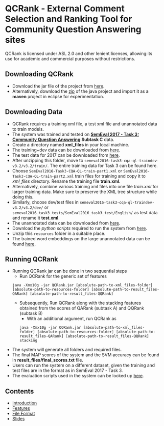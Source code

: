 # QCRank - External Comment Selection and Ranking Tool for Community Question Answering sites
QCRank is licensed under ASL 2.0 and other lenient licenses, allowing its use for academic and commercial purposes without restrictions.

## Downloading QCRank
* Download the jar file of the project from [here](https://github.com/TitasNandi/QCRank/releases/download/1.0/QCRank.jar).
* Alternatively, download the [zip](https://github.com/TitasNandi/QCRank/archive/1.0.zip) of the java project and import it as a **maven** project in eclipse for experimentation.

## Downloading Data
* QCRank requires a training xml file, a test xml file and unannotated data to train models.
* The system was trained and tested on **[SemEval 2017 - Task 3: Community Question Answering](http://alt.qcri.org/semeval2017/task3/) Subtask C** data.
* Create a directory named **xml_files** in your local machine.
* The training+dev data can be downloaded from [here](http://alt.qcri.org/semeval2016/task3/data/uploads/semeval2016-task3-cqa-ql-traindev-v3.2.zip).
* The test data for 2017 can be downloaded from [here](http://alt.qcri.org/semeval2017/task3/data/uploads/semeval2017_task3_test_input_abcd.zip).
* After unzipping this folder, move to `semeval2016-task3-cqa-ql-traindev-v3.2/v3.2/train/`. The entire training data for Task 3 can be found here. 
 * Choose `SemEval2016-Task3-CQA-QL-train-part1.xml` or `SemEval2016-Task3-CQA-QL-train-part2.xml` train files for training and copy it to *xml_files* directory. Rename the training file **train.xml**.
 * Alternatively, combine various training xml files into one file *train.xml* for larger training data. Make sure to preserve the XML tree structure while doing this.
* Similarly, choose dev/test files in `semeval2016-task3-cqa-ql-traindev-v3.2/v3.2/dev/` or `semeval2016_task3_tests/SemEval2016_task3_test/English/` as test data and rename it **test.xml**.
* The unannotated data can be downloaded from [here](http://alt.qcri.org/semeval2016/task3/data/uploads/QL-unannotated-data-subtaskA.xml.zip).
* Download the *python scripts* required to run the system from [here](https://github.com/TitasNandi/QCRank/releases/download/1.0/resources.zip).
* Unzip this `resources` folder in a suitable place.
* The trained word embeddings on the large unannotated data can be found [here](https://github.com/TitasNandi/QCRank/releases/download/1.0/vectors_unannotated.txt).

## Running QCRank
* Running QCRank jar can be done in two sequential steps
  * Run QCRank for the generic set of features
  ```
  java -Xmx10g -jar QCRank.jar [absolute-path-to-xml_files-folder] [absolute-path-to-resources-folder] [absolute-path-to-result_files-QARank] [absolute-path-to-result_files-QQRank]
  ```
  * Subsequently, Run QCRank along with the stacking features obtained from the scores of QARank (subtask A) and QQRank (subtask B)
    * With an additional argument, run QCRank as
     ```
     java -Xmx10g -jar QQRank.jar [absolute-path-to-xml_files-folder] [absolute-path-to-resources-folder] [absolute-path-to-result_files-QARank] [absolute-path-to-result_files-QQRank] stacking
     ```  
* The system will generate all folders and required files.
* The final MAP scores of the system and the SVM accuracy can be found in **result_files/final_scores.txt** file.
* Users can run the system on a different dataset, given the training and test files are in the format as in SemEval 2017 - Task 3.  
* The evaluation scripts used in the system can be looked up [here](http://alt.qcri.org/semeval2017/task3/data/uploads/semeval2017_task3_submissions_and_scores.zip).

## Contents
* [Introduction](https://github.com/TitasNandi/QCRank/blob/master/src/main/java/doc/Home.md)
* [Features](https://github.com/TitasNandi/QCRank/blob/master/src/main/java/doc/Features.md)
* [File Format](https://github.com/TitasNandi/QCRank/blob/master/src/main/java/doc/file_format.md)
* [Slides](https://github.com/TitasNandi/QARank/releases/download/1.0/QARank_prezi.pdf)




